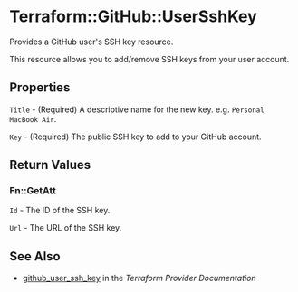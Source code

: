 # Terraform::GitHub::UserSshKey

Provides a GitHub user's SSH key resource.

This resource allows you to add/remove SSH keys from your user account.

## Properties

`Title` - (Required) A descriptive name for the new key. e.g. `Personal MacBook Air`.

`Key` - (Required) The public SSH key to add to your GitHub account.


## Return Values

### Fn::GetAtt

`Id` - The ID of the SSH key.

`Url` - The URL of the SSH key.

## See Also

* [github_user_ssh_key](https://www.terraform.io/docs/providers/github/r/user_ssh_key.html) in the _Terraform Provider Documentation_